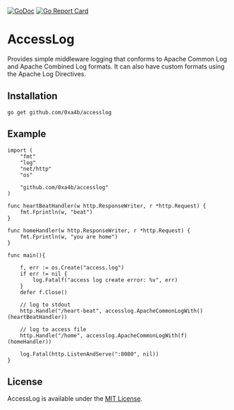 [![GoDoc](https://godoc.org/github.com/xa4b/accesslog?status.svg)](https://godoc.org/github.com/0xa4b/accesslog)
[![Go Report Card](https://goreportcard.com/badge/0xa4b/accesslog)](https://goreportcard.com/report/0xa4b/accesslog)

# AccessLog    

Provides simple middleware logging that conforms to Apache Common Log and Apache Combined Log formats. It can also have custom formats using the Apache Log Directives.

## Installation

    go get github.com/0xa4b/accesslog

## Example

    import (
        "fmt"
        "log"
        "net/http"
        "os"

        "github.com/0xa4b/accesslog"
    )

    func heartBeatHandler(w http.ResponseWriter, r *http.Request) {
        fmt.Fprintln(w, "beat")
    }

    func homeHandler(w http.ResponseWriter, r *http.Request) {
        fmt.Fprintln(w, "you are home")
    }

    func main(){

        f, err := os.Create("access.log")
        if err != nil {
            log.Fatalf("access log create error: %v", err)
        }
        defer f.Close()

        // log to stdout
        http.Handle("/heart-beat", accesslog.ApacheCommonLogWith()(heartBeatHandler))
        
        // log to access file
        http.Handle("/home", accesslog.ApacheCommonLogWith(f)(homeHandler))

        log.Fatal(http.ListenAndServe(":8080", nil))
    }

## License

AccessLog is available under the [MIT License](https://opensource.org/licenses/MIT).
